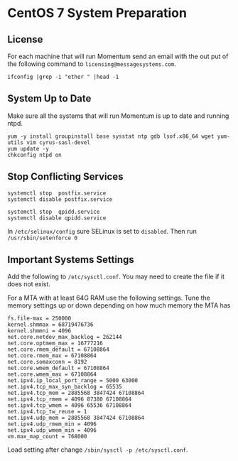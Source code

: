 # CentOS 7 System Preparation

## License

For each machine that will run Momentum send an email with the out put of the following command to `licensing@messagesystems.com`.

`ifconfig |grep -i "ether " |head -1`


## System Up to Date

Make sure all the systems that will run Momentum is up to date and running ntpd.

```
yum -y install groupinstall base sysstat ntp gdb lsof.x86_64 wget yum-utils vim cyrus-sasl-devel
yum update -y
chkconfig ntpd on
```



## Stop Conflicting Services

```
systemctl stop  postfix.service
systemctl disable postfix.service

systemctl stop  qpidd.service
systemctl disable qpidd.service
```

In `/etc/selinux/config` sure SELinux is set to `disabled`. Then run `/usr/sbin/setenforce 0`


## Important Systems Settings


Add the following to `/etc/sysctl.conf`. You may need to create the file if it does not exist.

For a MTA with at least 64G RAM use the following settings. Tune the memory settings up or down depending on how much memory the MTA has
```
fs.file-max = 250000
kernel.shmmax = 68719476736
kernel.shmmni = 4096
net.core.netdev_max_backlog = 262144
net.core.optmem_max = 16777216
net.core.rmem_default = 67108864
net.core.rmem_max = 67108864
net.core.somaxconn = 8192
net.core.wmem_default = 67108864
net.core.wmem_max = 67108864
net.ipv4.ip_local_port_range = 5000 63000
net.ipv4.tcp_max_syn_backlog = 65535
net.ipv4.tcp_mem = 2885568 3847424 67108864
net.ipv4.tcp_rmem = 4096 87380 67108864
net.ipv4.tcp_wmem = 4096 65536 67108864
net.ipv4.tcp_tw_reuse = 1
net.ipv4.udp_mem = 2885568 3847424 67108864
net.ipv4.udp_rmem_min = 4096
net.ipv4.udp_wmem_min = 4096
vm.max_map_count = 768000

```

Load setting after change `/sbin/sysctl -p /etc/sysctl.conf`.


